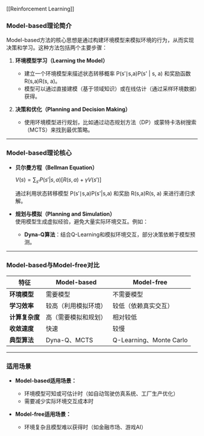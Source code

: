 [[Reinforcement Learning]]
### **Model-based理论简介**

Model-based方法的核心思想是通过构建环境模型来模拟环境的行为，从而实现决策和学习。这种方法包括两个主要步骤：

1. **环境模型学习（Learning the Model）**
    
    - 建立一个环境模型来描述状态转移概率 P(s′∣s,a)P(s' | s, a) 和奖励函数 R(s,a)R(s, a)。
    - 模型可以通过直接建模（基于领域知识）或在线估计（通过采样环境数据）获得。
2. **决策和优化（Planning and Decision Making）**
    
    - 使用环境模型进行规划，比如通过动态规划方法（DP）或蒙特卡洛树搜索（MCTS）来找到最优策略。

---

### **Model-based理论核心**

- **贝尔曼方程（Bellman Equation）**
    
    $V(s) = \sum_{s'} P(s' | s, a) [R(s, a) + \gamma V(s')]$
    
    通过利用状态转移模型 P(s′∣s,a)P(s'|s,a) 和奖励 R(s,a)R(s, a) 来进行递归求解。
    
- **规划与模拟（Planning and Simulation）**  
    使用模型生成虚拟经验，避免大量实际环境交互。例如：
    
    - **Dyna-Q算法**：结合Q-Learning和模拟环境交互，部分决策依赖于模型预测。

---

### **Model-based与Model-free对比**

|**特征**|**Model-based**|**Model-free**|
|---|---|---|
|**环境模型**|需要模型|不需要模型|
|**学习效率**|较高（利用模拟环境）|较低（依赖真实交互）|
|**计算复杂度**|高（需要模拟和规划）|相对较低|
|**收敛速度**|快速|较慢|
|**典型算法**|Dyna-Q、MCTS|Q-Learning、Monte Carlo|

---

### **适用场景**

- **Model-based适用场景：**
    
    - 环境模型可知或可估计时（如自动驾驶仿真系统、工厂生产优化）
    - 需要减少实际环境交互成本时
- **Model-free适用场景：**
    
    - 环境复杂且模型难以获得时（如金融市场、游戏AI）
